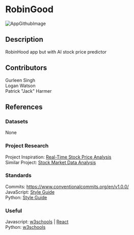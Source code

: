 # RobinGood
![AppGithubImage](https://github.com/user-attachments/assets/94a06b33-db95-410a-99fb-c577f9467fab)

## Description
RobinHood app but with AI stock price predictor

## Contributors
Gurleen Singh\
Logan Watson\
Patrick "Jack" Harmer

## References

### Datasets
None

### Project Research
Project Inspiration: [Real-Time Stock Price Analysis](https://www.guvi.io/blog/data-structures-and-algorithms-project-ideas/)\
Similar Project: [Stock Market Data Analysis](https://github.com/anwarcsebd/stock-market-analysis)

### Standards
Commits: https://www.conventionalcommits.org/en/v1.0.0/ \
JavaScript: [Style Guide](https://google.github.io/styleguide/jsguide.html) \
Python: [Style Guide](https://peps.python.org/pep-0008/)

### Useful
Javascript: [w3schools](https://www.w3schools.com/js) | [React](https://react.dev/)\
Python: [w3schools](https://www.w3schools.com/python)

